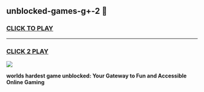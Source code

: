 
## unblocked-games-g+-2 👋
<h3>
<a href="https://premium.freeplayer.one?title=unblocked-games-g+-2&ref=14F">CLICK TO PLAY</a></h3>
<hr>

<h3>
<a href="https://premium.freeplayer.one?title=unblocked-games-g+-2&ref=14F">CLICK 2 PLAY</a>
  
</h3>

<a href="https://premium.freeplayer.one?title=unblocked-games-g+-2&ref=12F/"><img src="https://clearcache.store/games.png"></a>


**worlds hardest game unblocked: Your Gateway to Fun and Accessible Online Gaming**
